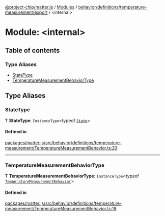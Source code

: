 [@project-chip/matter.js](../README.md) / [Modules](../modules.md) / [behavior/definitions/temperature-measurement/export](behavior_definitions_temperature_measurement_export.md) / \<internal\>

# Module: \<internal\>

## Table of contents

### Type Aliases

- [StateType](behavior_definitions_temperature_measurement_export._internal_.md#statetype)
- [TemperatureMeasurementBehaviorType](behavior_definitions_temperature_measurement_export._internal_.md#temperaturemeasurementbehaviortype)

## Type Aliases

### StateType

Ƭ **StateType**: `InstanceType`\<typeof [`State`](../classes/behavior_definitions_temperature_measurement_export.TemperatureMeasurementServer.md#state-1)\>

#### Defined in

[packages/matter.js/src/behavior/definitions/temperature-measurement/TemperatureMeasurementBehavior.ts:20](https://github.com/project-chip/matter.js/blob/c0d55745d5279e16fdfaa7d2c564daa31e19c627/packages/matter.js/src/behavior/definitions/temperature-measurement/TemperatureMeasurementBehavior.ts#L20)

___

### TemperatureMeasurementBehaviorType

Ƭ **TemperatureMeasurementBehaviorType**: `InstanceType`\<typeof [`TemperatureMeasurementBehavior`](behavior_definitions_temperature_measurement_export.md#temperaturemeasurementbehavior)\>

#### Defined in

[packages/matter.js/src/behavior/definitions/temperature-measurement/TemperatureMeasurementBehavior.ts:18](https://github.com/project-chip/matter.js/blob/c0d55745d5279e16fdfaa7d2c564daa31e19c627/packages/matter.js/src/behavior/definitions/temperature-measurement/TemperatureMeasurementBehavior.ts#L18)
